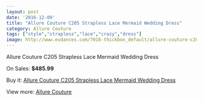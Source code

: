 ```yaml
---
layout: post
date: '2016-12-09'
title: "Allure Couture C205 Strapless Lace Mermaid Wedding Dress"
category: Allure Couture
tags: ["style","strapless","lace","crazy","dress"]
image: http://www.eudances.com/7016-thickbox_default/allure-couture-c205-strapless-lace-mermaid-wedding-dress.jpg
---
```

Allure Couture C205 Strapless Lace Mermaid Wedding Dress

On Sales: **$485.99**
<a href="https://www.eudances.com/en/allure-couture/2559-allure-couture-c205-strapless-lace-mermaid-wedding-dress.html"><amp-img layout="responsive" width="600" height="600" src="//www.eudances.com/7016-thickbox_default/allure-couture-c205-strapless-lace-mermaid-wedding-dress.jpg" alt="Allure Couture C205 Strapless Lace Mermaid Wedding Dress 0" /></a>
<a href="https://www.eudances.com/en/allure-couture/2559-allure-couture-c205-strapless-lace-mermaid-wedding-dress.html"><amp-img layout="responsive" width="600" height="600" src="//www.eudances.com/7018-thickbox_default/allure-couture-c205-strapless-lace-mermaid-wedding-dress.jpg" alt="Allure Couture C205 Strapless Lace Mermaid Wedding Dress 1" /></a>
<a href="https://www.eudances.com/en/allure-couture/2559-allure-couture-c205-strapless-lace-mermaid-wedding-dress.html"><amp-img layout="responsive" width="600" height="600" src="//www.eudances.com/7017-thickbox_default/allure-couture-c205-strapless-lace-mermaid-wedding-dress.jpg" alt="Allure Couture C205 Strapless Lace Mermaid Wedding Dress 2" /></a>

Buy it: [Allure Couture C205 Strapless Lace Mermaid Wedding Dress](https://www.eudances.com/en/allure-couture/2559-allure-couture-c205-strapless-lace-mermaid-wedding-dress.html "Allure Couture C205 Strapless Lace Mermaid Wedding Dress")

View more: [Allure Couture](https://www.eudances.com/en/37-allure-couture "Allure Couture")